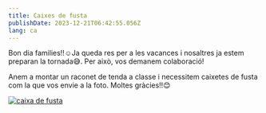 ```yaml
---
title: Caixes de fusta
publishDate: 2023-12-21T06:42:55.056Z
lang: ca
---
```

Bon dia families!!☺️Ja queda res per a les vacances i nosaltres ja estem preparan la tornada😅. Per això, vos demanem colaboració! 

Anem a montar un raconet de tenda a classe i necessitem caixetes de fusta com la que vos envie a la foto. Moltes gràcies!!😊

[![caixa de fusta](/images/caixa-fusta.jpeg)](/images/caixa-fusta.jpeg)